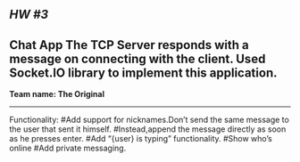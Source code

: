 ***HW #3***
----
**Chat App**
The TCP Server responds with a message on connecting with the client.
Used Socket.IO library to implement this application.
----
**Team name: The Original**

----
Functionality:
#Add support for nicknames.Don’t send the same message to the user that sent it himself.
#Instead,append the message directly as soon as he presses enter.
#Add “{user} is typing” functionality.
#Show who’s online
#Add private messaging. 

